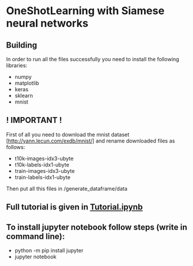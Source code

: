 # OneShotLearning with Siamese neural networks

## Building
In order to run all the files successfully you need to install the following libraries:
- numpy 
- matplotlib
- keras
- sklearn
- mnist

## ! IMPORTANT !
First of all you need to download the mnist dataset [http://yann.lecun.com/exdb/mnist/]
and rename downloaded files as follows:
- t10k-images-idx3-ubyte
- t10k-labels-idx1-ubyte
- train-images-idx3-ubyte
- train-labels-idx1-ubyte

Then put all this files in /generate_dataframe/data

## Full tutorial is given in [Tutorial.ipynb](https://github.com/dimafurs1337/OneShotLearning/blob/master/Tutorial.ipynb)

## To install jupyter notebook follow steps (write in command line):
- python -m pip install jupyter
- jupyter notebook
